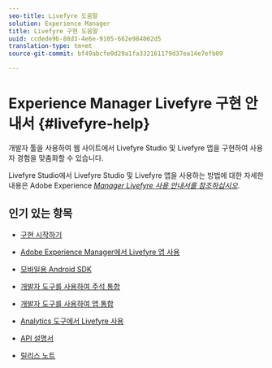 ```yaml
---
seo-title: Livefyre 도움말
solution: Experience Manager
title: Livefyre 구현 도움말
uuid: ccdede9b-88d3-4e6e-9105-662e984002d5
translation-type: tm+mt
source-git-commit: bf49abcfe0d29a1fa332161179d37ea14e7efb09

---
```



# Experience Manager Livefyre 구현 안내서 {#livefyre-help}

개발자 툴을 사용하여 웹 사이트에서 Livefyre Studio 및 Livefyre 앱을 구현하여 사용자 경험을 맞춤화할 수 있습니다.

Livefyre Studio에서 Livefyre Studio 및 Livefyre 앱을 사용하는 방법에 대한 자세한 내용은 Adobe Experience [*Manager Livefyre 사용 안내서를 참조하십시오*](/help/using/home.md).

## 인기 있는 항목

* [구현 시작하기](c-getting-started/c-getting-started.md)

* [Adobe Experience Manager에서 Livefyre 앱 사용](https://helpx.adobe.com/experience-manager/6-4/sites/administering/using/livefyre.html)

* [모바일용 Android SDK](c-mobile-sdks/c-android-sdk.md)

* [개발자 도구를 사용하여 주석 통합](/help/implementation/c-app-integrations/c-comments-integration/c-comments-integration.md)

* [개발자 도구를 사용하여 앱 통합](/help/implementation/c-getting-started/c-implementation-process/c-implementation-process.md)

* [Analytics 도구에서 Livefyre 사용](/help/implementation/livefyre-analytics/livefyre-analytics.md)

* [API 설명서](https://api.livefyre.com)

* [릴리스 노트](/help/using/c-rn/c-rn.md)